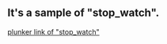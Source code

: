 ## It's a sample of "stop_watch".

[plunker link of "stop_watch"](https://plnkr.co/edit/89odkvSRpH0RRPwC?preview)
